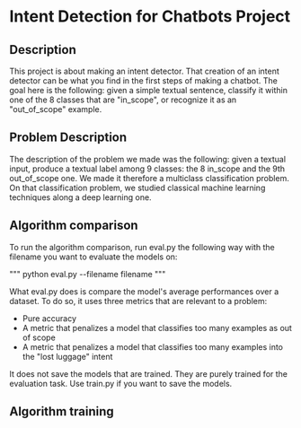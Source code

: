# Intent Detection for Chatbots Project

## Description

This project is about making an intent detector. That creation of an intent detector can be what you find in the first steps of making a chatbot. The goal here is the following: given a simple textual sentence, classify it within one of the 8 classes that are "in_scope", or recognize it as an "out_of_scope" example. 

## Problem Description

The description of the problem we made was the following: given a textual input, produce a textual label among 9 classes: the 8 in_scope and the 9th out_of_scope one. We made it therefore a multiclass classification problem. On that classification problem, we studied classical machine learning techniques along a deep learning one.

## Algorithm comparison

To run the algorithm comparison, run eval.py the following way with the filename you want to evaluate the models on: 

"""
python eval.py --filename filename
"""

What eval.py does is compare the model's average performances over a dataset. To do so, it uses three metrics that are relevant to a problem:
- Pure accuracy
- A metric that penalizes a model that classifies too many examples as out of scope
- A metric that penalizes a model that classifies too many examples into the "lost luggage" intent 

It does not save the models that are trained. They are purely trained for the evaluation task. Use train.py if you want to save the models.

## Algorithm training 
